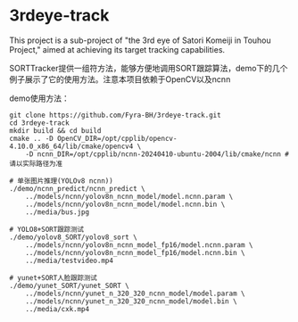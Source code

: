 # 3rdeye-track

This project is a sub-project of "the 3rd eye of Satori Komeiji in Touhou Project," aimed at achieving its target tracking capabilities.

SORTTracker提供一组符方法，能够方便地调用SORT跟踪算法，demo下的几个例子展示了它的使用方法。注意本项目依赖于OpenCV以及ncnn


demo使用方法：

```shell
git clone https://github.com/Fyra-BH/3rdeye-track.git
cd 3rdeye-track
mkdir build && cd build
cmake .. -D OpenCV_DIR=/opt/cpplib/opencv-4.10.0_x86_64/lib/cmake/opencv4 \
	-D ncnn_DIR=/opt/cpplib/ncnn-20240410-ubuntu-2004/lib/cmake/ncnn # 请以实际路径为准

# 单张图片推理(YOLOv8 ncnn))
./demo/ncnn_predict/ncnn_predict \
	../models/ncnn/yolov8n_ncnn_model/model.ncnn.param \
	../models/ncnn/yolov8n_ncnn_model/model.ncnn.bin \
	../media/bus.jpg

# YOLO8+SORT跟踪测试
./demo/yolov8_SORT/yolov8_sort \
	../models/ncnn/yolov8n_ncnn_model_fp16/model.ncnn.param \
	../models/ncnn/yolov8n_ncnn_model_fp16/model.ncnn.bin \
	../media/testvideo.mp4 

# yunet+SORT人脸跟踪测试
./demo/yunet_SORT/yunet_SORT \
	../models/ncnn/yunet_n_320_320_ncnn_model/model.param \
	../models/ncnn/yunet_n_320_320_ncnn_model/model.bin \
	../media/cxk.mp4 

```
